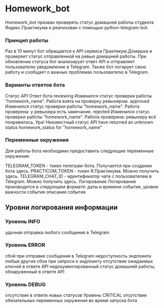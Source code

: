 # Homework_bot

Homework_bot призван проверять статус домашней работы студента Яндекс.Практикума и реализован с помощью python-telegram-bot.

### Принцип работы
Раз в 10 минут бот обращается к API сервиса Практикум.Домашка и проверяет статус отправленной на ревью домашней работы. При обновлении статуса бот анализирует ответ API и отправляет пользователю уведомление в Telegram. Также бот логирует свою работу и сообщает о важных проблемах пользователю в Telegram.

### Варианты ответов бота
Статус API	Ответ бота
reviewing	Изменился статус проверки работы "homework_name". Работа взята на проверку ревьюером.
approved	Изменился статус проверки работы "homework_name". Работа проверена: у ревьюера есть замечания.
rejected	Изменился статус проверки работы "homework_name". Работа проверена: ревьюеру всё понравилось. Ура!
Неизвестный статус	API have returned an unknown status homework_status for "homework_name"

### Переменные окружения
Для работы бота необходимо предоставить следующие переменные окружения:

TELEGRAM_TOKEN - токен телеграм-бота. Получается при создании бота здесь.
PRACTICUM_TOKEN - токен Я.Практикума. Можно получить здесь.
TELEGRAM_CHAT_ID - идентификатор чата с пользователем в Telegram. Можно получить здесь.
Логирование
Логирование производится в следующем формате: даты и времени события, уровня важности события описания события

## Уровни логирования информации
### Уровень INFO
удачная отправка любого сообщения в Telegram
### Уровень ERROR
сбой при отправке сообщения в Telegram
недоступность эндпоинта
любые другие сбои при запросе к эндпоинту
отсутствие ожидаемых ключей в ответе API
недокументированный статус домашней работы, обнаруженный в ответе API
### Уровень DEBUG
отсутствие в ответе новых статусов
Уровень CRITICAL
отсутствие обязательных переменных окружения во время запуска бота
